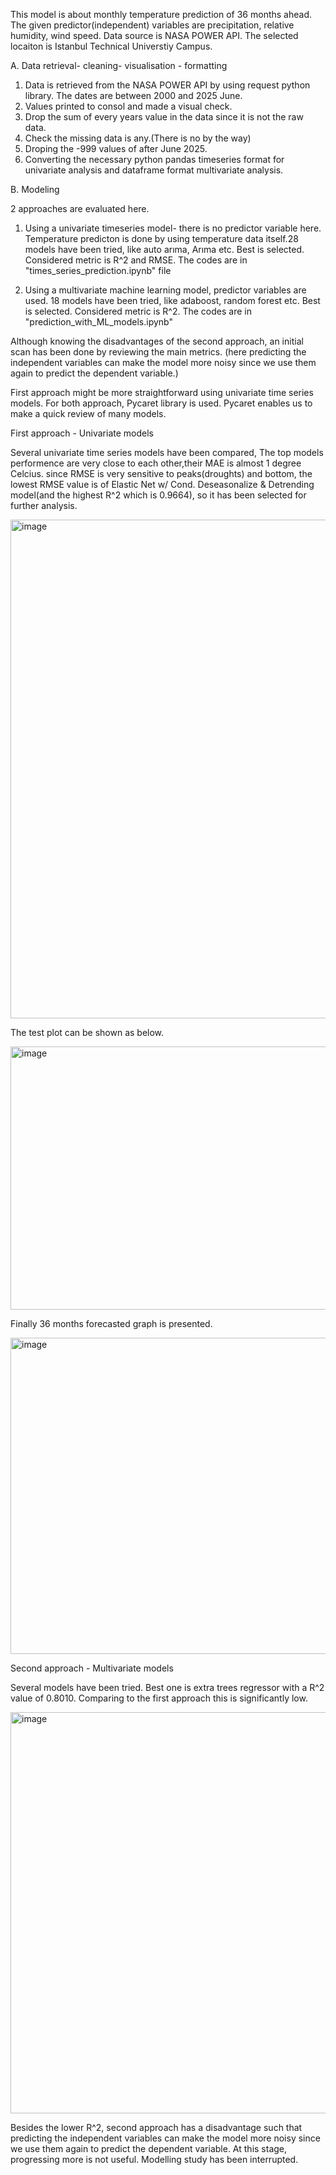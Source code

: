 This model is about monthly temperature prediction of 36 months ahead. The given predictor(independent) variables are precipitation, relative humidity, wind speed. Data source is NASA POWER API. The selected locaiton is Istanbul Technical Universtiy Campus.

A. Data retrieval- cleaning- visualisation - formatting

  1. Data is retrieved from the NASA POWER API by using request python library. The dates are between 2000 and 2025 June.
  2. Values printed to consol and made a visual check.
  3. Drop the sum of every years value in the data since it is not the raw data.
  4. Check the missing data is any.(There is no by the way)
  5. Droping the -999 values of after June 2025.
  6. Converting the necessary python pandas timeseries format for univariate analysis and dataframe format multivariate analysis.

B. Modeling

2 approaches are evaluated here.

  1. Using a univariate timeseries model- there is no predictor variable here. Temperature predicton is done by using temperature data itself.28 models have been tried, like auto arıma, Arıma etc. Best is selected. Considered metric is R^2 and RMSE. The codes are in "times_series_prediction.ipynb" file
     
  2. Using a multivariate machine learning model, predictor variables are used. 18 models have been tried, like adaboost, random forest etc. Best is selected. Considered metric is R^2. The codes are in "prediction_with_ML_models.ipynb"
     

Although knowing the disadvantages of the second approach, an initial scan has been done by reviewing the main metrics. (here predicting the independent variables can make the model more noisy since we use them again to predict the dependent variable.)

First approach might be more straightforward using univariate time series models. For both approach, Pycaret library is used. Pycaret enables us to make a quick review of many models.

First approach - Univariate models

Several univariate time series models have been compared, The top models performence are very close to each other,their MAE is almost 1 degree Celcius. since RMSE is very sensitive to peaks(droughts) and bottom, the lowest RMSE value is of Elastic Net w/ Cond. Deseasonalize & Detrending model(and the highest R^2 which is 0.9664), so it has been selected for further analysis.

<img width="1222" height="798" alt="image" src="https://github.com/user-attachments/assets/c3cdeb22-cd46-4c27-8690-f11ad4af861e" />


The test plot can be shown as below.

<img width="1302" height="421" alt="image" src="https://github.com/user-attachments/assets/09d4f49c-affa-43cc-8186-06f0a7f557e8" />

Finally 36 months forecasted graph is presented.

<img width="1300" height="506" alt="image" src="https://github.com/user-attachments/assets/24cc7fcc-ecbf-4696-a171-75fea0330399" />

Second approach - Multivariate models

Several models have been tried. Best one is extra trees regressor with a R^2 value of 0.8010. Comparing to the first approach this is significantly low.

<img width="822" height="642" alt="image" src="https://github.com/user-attachments/assets/28d630a7-61a7-4a3a-95fc-6f605c769031" />

Besides the lower R^2, second approach has a disadvantage such that predicting the independent variables can make the model more noisy since we use them again to predict the dependent variable. At this stage, progressing more is not useful. Modelling study has been interrupted.





